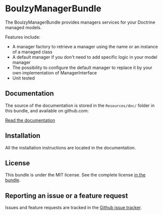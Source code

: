 BoulzyManagerBundle
===================

The BoulzyManagerBundle provides managers services for your Doctrine managed models.

Features include:
- A manager factory to retrieve a manager using the name or an instance of a managed class
- A default manager if you don't need to add specific logic in your model manager
- The possibility to configure the default manager to replace it by your own implementation of ManagerInterface
- Unit tested

Documentation
-------------

The source of the documentation is stored in the `Resources/doc/` folder in this bundle, and available on github.com:

[Read the documentation][documentation]

Installation
------------

All the installation instructions are located in the documentation.

License
-------

This bundle is under the MIT license. See the complete license [in the bundle][license].

Reporting an issue or a feature request
---------------------------------------

Issues and feature requests are tracked in the [Github issue tracker][issues].


  [documentation]: ./Resources/doc/index.rst
  [license]: ./LICENSE
  [issues]: https://github.com/B0ulzy/BoulzyManagerBundle/issues

